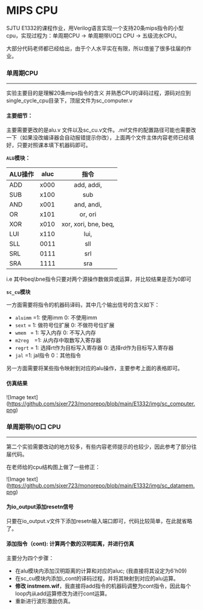 # MIPS  CPU 

SJTU E1332的课程作业，用Verilog语言实现一个支持20条mips指令的小型cpu，实现过程为：单周期CPU -> 单周期带I/O口 CPU -> 五级流水CPU。

大部分代码老师都已经给出，由于个人水平实在有限，所以借鉴了很多往届的作业。

### 单周期CPU

------

实验主要目的是理解20条mips指令的含义 并熟悉CPU的译码过程，源码对应到single_cycle_cpu目录下，顶层文件为sc_computer.v

#### 主要细节：

主要需要更改的是alu.v 文件以及sc_cu.v文件。.mif文件的配置路径可能也需要改一下（如果没改编译器会自动报错提示你改），上面两个文件主体内容老师已经填好，只要对照课本填下机器码即可。

**`ALU`模块：**

| ALU操作 | aluc |         指令         |
| ------- | ---- | :------------------: |
| ADD     | x000 |      add, addi,      |
| SUB     | x100 |         sub          |
| AND     | x001 |      and, andi,      |
| OR      | x101 |       or, ori        |
| XOR     | x010 | xor, xori, bne, beq, |
| LUI     | x110 |         lui,         |
| SLL     | 0011 |         sll          |
| SRL     | 0111 |         srl          |
| SRA     | 1111 |         sra          |

i.e 其中beq\bne指令只要对两个源操作数做异或运算，并比较结果是否为0即可

**`sc_cu`模块**

一方面需要将指令的机器码译码，其中几个输出信号的含义如下：

- `aluimm` =1: 使用imm   0: 不使用imm
- `sext` = 1: 做符号位扩展 0: 不做符号位扩展
- `wmem ` = 1: 写入内存 0: 不写入内存
- `m2reg  `=1: 从内存中取数写入寄存器
- `regrt` = 1: 选择rt作为目标写入寄存器 0: 选择rd作为目标写入寄存器
- `jal` =1: jal指令 0：其他指令  

另一方面需要将某些指令映射到对应的alu操作，主要参考上面的表格即可。

#### 仿真结果

![Image text] (https://github.com/sjxer723/monorepo/blob/main/E1332/img/sc_computer.png)

### 单周期带I/O口 CPU

------

第二个实验需要改动的地方较多，有些内容老师提示的也较少，因此参考了部分往届代码。

在老师给的cpu结构图上做了一些修正：

![Image text] (https://github.com/sjxer723/monorepo/blob/main/E1332/img/sc_datamem.png)


#### 为io_output添加resetn信号

只要在io_output.v文件下添加resetn输入端口即可，代码比较简单，在此就省略了。

#### 添加指令（cont): 计算两个数的汉明距离，并进行仿真

主要分为四个步骤：

- 在alu模块内添加汉明距离的计算和对应的aluc; (我直接将其设定为6'h09)
- 在sc_cu模块内添加i_cont的译码过程，并将其映射到对应的alu运算。
- **修改 instmem.wif**，我直接将add指令的机器码调整为cont指令，因此每个loop内从add运算修改为进行cont运算。
- 重新进行波形激励仿真。
